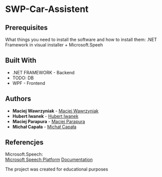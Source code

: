 # SWP-Car-Assistent

## Prerequisites

What things you need to install the software and how to install them:
.NET Framework in visual installer + Microsoft.Speeh

## Built With
* .NET FRAMEWORK - Backend
* TODO: DB
* WPF - Frontend

## Authors

* **Maciej Wawrzyniak** - [Maciej Wawrzyniak](https://github.com/mwawrzyniiak)
* **Hubert Iwanek** - [Hubert Iwanek](https://github.com/exple96)
* **Maciej Parapura** - [Maciej Parapura](https://github.com/Mehip)
* **Michał Capała** - [Michał Capała](https://github.com/michi0987)

## Referencjes
Microsoft.Speech:  
[Microsoft Speech Platform](https://docs.microsoft.com/en-us/previous-versions/office/developer/speech-technologies/hh361572(v=office.14)?redirectedfrom=MSDN)  
[Documentation](https://docs.microsoft.com/pl-pl/dotnet/api/system.speech.recognition?view=netframework-4.8)  
  
The project was created for educational purposes
